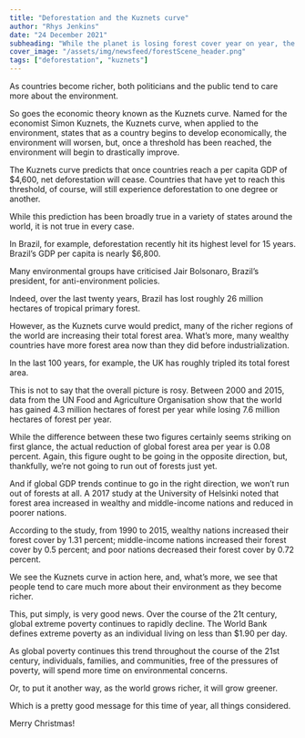 ```yaml
---
title: "Deforestation and the Kuznets curve"
author: "Rhys Jenkins"
date: "24 December 2021"
subheading: "While the planet is losing forest cover year on year, the picture isn't as bad as it might seem."
cover_image: "/assets/img/newsfeed/forestScene_header.png"  
tags: ["deforestation", "kuznets"]
---
```

As countries become richer, both politicians and the public tend to care more about the environment. 

So goes the economic theory known as the Kuznets curve. Named for the economist Simon Kuznets, the Kuznets curve, when applied to the environment, states that as a country begins to develop economically, the environment will worsen, but, once a threshold has been reached, the environment will begin to drastically improve.

The Kuznets curve predicts that once countries reach a per capita GDP of $4,600, net deforestation will cease. Countries that have yet to reach this threshold, of course, will still experience deforestation to one degree or another. 

While this prediction has been broadly true in a variety of states around the world, it is not true in every case.

In Brazil, for example, deforestation recently hit its highest level for 15 years. Brazil’s GDP per capita is nearly $6,800.

Many environmental groups have criticised Jair Bolsonaro, Brazil’s president, for anti-environment policies.         

Indeed, over the last twenty years, Brazil has lost roughly 26 million hectares of tropical primary forest. 

However, as the Kuznets curve would predict, many of the richer regions of the world are increasing their total forest area. What’s more, many wealthy countries have more forest area now than they did before industrialization. 

In the last 100 years, for example, the UK has roughly tripled its total forest area. 

This is not to say that the overall picture is rosy. Between 2000 and 2015, data from the UN Food and Agriculture Organisation show that the world has gained 4.3 million hectares of forest per year while losing 7.6 million hectares of forest per year. 

While the difference between these two figures certainly seems striking on first glance, the actual reduction of global forest area per year is 0.08 percent. Again, this figure ought to be going in the opposite direction, but, thankfully, we’re not going to run out of forests just yet.

And if global GDP trends continue to go in the right direction, we won’t run out of forests at all. A 2017 study at the University of Helsinki noted that forest area increased in wealthy and middle-income nations and reduced in poorer nations. 

According to the study, from 1990 to 2015, wealthy nations increased their forest cover by 1.31 percent; middle-income nations increased their forest cover by 0.5 percent; and poor nations decreased their forest cover by 0.72 percent.

We see the Kuznets curve in action here, and, what’s more, we see that people tend to care much more about their environment as they become richer. 

This, put simply, is very good news. Over the course of the 21t century, global extreme poverty continues to rapidly decline. The World Bank defines extreme poverty as an individual living on less than $1.90 per day.  

As global poverty continues this trend throughout the course of the 21st century, individuals, families, and communities, free of the pressures of poverty, will spend more time on environmental concerns. 

Or, to put it another way, as the world grows richer, it will grow greener.

Which is a pretty good message for this time of year, all things considered. 

Merry Christmas!